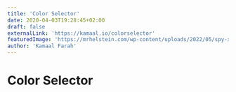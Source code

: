 ```yaml
---
title: 'Color Selector'
date: 2020-04-03T19:28:45+02:00
draft: false
externalLink: 'https://kamaal.io/colorselector'
featuredImage: 'https://mrhelstein.com/wp-content/uploads/2022/05/spy-x-family-BXQMfk.jpeg'
author: 'Kamaal Farah'
---
```


# Color Selector
